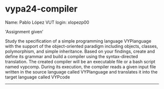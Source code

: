 # vypa24-compiler
Name: Pablo López
VUT login: xlopezp00

'Assignment given'

Study the specification of a simple programming language VYPlanguage with the
support of the object-oriented paradigm including objects, classes, polymorphism, and
simple inheritance. Based on your findings, create and define its grammar and build a
compiler using the syntax-directed translation. The created compiler will be an executable
file or a bash script named vypcomp. During its execution, the compiler reads a given
input file written in the source language called VYPlanguage and translates it into the target language called VYPcode

---------------------